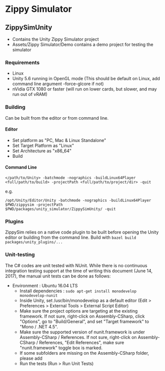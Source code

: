 # Zippy Simulator

## ZippySimUnity
* Contains the Unity Zippy Simulator project
* Assets/Zippy Simulator/Demo contains a demo project for testing the simulator

### Requirements
* Linux
* Unity 5.6 running in OpenGL mode (This should be default on Linux, add command line argument -force-glcore if not)
* nVidia GTX 1080 or faster (will run on lower cards, but slower, and may run out of vRAM)

### Building

Can be built from the editor or from command line.

#### Editor
* Set platform as "PC, Mac & Linux Standalone"
* Set Target Platform as "Linux"
* Set Architecture as "x86_64"
* Build

#### Command Line
`</path/to/Unity> -batchmode -nographics -buildLinux64Player <full/path/to/build> -projectPath <full/path/to/project/dir> -quit`

e.g.

`/opt/Unity/Editor/Unity -batchmode -nographics -buildLinux64Player $PWD/zippysim -projectPath $PWD/packages/unity_simulator/ZippySimUnity/ -quit`

### Plugins
ZippySim relies on a native code plugin to be built before opening the Unity editor or building from the command line. Build with
`bazel build packages/unity_plugins/...`

### Unit-testing
The C# codes are unit tested with NUnit. While there is no continuous integration testing support at the time of writing this document (June 14, 2017), the manual unit tests can be done as follows:
* Environment : Ubuntu 16.04 LTS
  * Install dependencies : `sudo apt-get install monodevelop monodevelop-nunit`
  * Inside Unity, set /usr/bin/monodevelop as a default editor (Edit > Preferences > External Tools > External Script Editor)
  * Make sure the project options are targeting at the existing framework. If not sure, right-click on Assembly-CSharp, click "Options", go to "Build/General", and set "Target framework" to "Mono / .NET 4.5".
  * Make sure the supported version of nunit.framework is under Assembly-CSharp / References. If not sure, right-click on Assembly-CSharp / References, "Edit References", make sure "nunit.framework" toggle box is marked.
  * If some subfolders are missing on the Assembly-CSharp folder, please add
  * Run the tests (Run > Run Unit Tests) 

